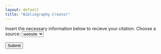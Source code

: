 ```yaml
---
layout: default
title: "Bibliography Creator"
---
```

Insert the necessary information below to recieve your citation.
<label for="type">Choose a source:</label>
  <select name="type" id="type">
    <option value="website">website</option>
    <option value="book">book</option>
    <option value="youtube">youtube</option>
    <option value="twitter">twitter</option>
  </select>
  <br><br>
  <input type="submit" value="Submit">
